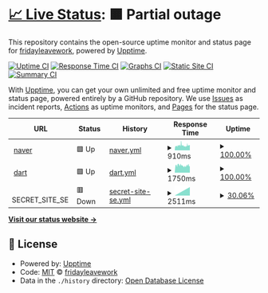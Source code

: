 # [📈 Live Status](https://demo.upptime.js.org): <!--live status--> **🟧 Partial outage**

This repository contains the open-source uptime monitor and status page for [fridayleavework](https://demo.upptime.js.org), powered by [Upptime](https://github.com/upptime/upptime).

[![Uptime CI](https://github.com/fridayleavework/upptime/workflows/Uptime%20CI/badge.svg)](https://github.com/fridayleavework/upptime/actions?query=workflow%3A%22Uptime+CI%22)
[![Response Time CI](https://github.com/fridayleavework/upptime/workflows/Response%20Time%20CI/badge.svg)](https://github.com/fridayleavework/upptime/actions?query=workflow%3A%22Response+Time+CI%22)
[![Graphs CI](https://github.com/fridayleavework/upptime/workflows/Graphs%20CI/badge.svg)](https://github.com/fridayleavework/upptime/actions?query=workflow%3A%22Graphs+CI%22)
[![Static Site CI](https://github.com/fridayleavework/upptime/workflows/Static%20Site%20CI/badge.svg)](https://github.com/fridayleavework/upptime/actions?query=workflow%3A%22Static+Site+CI%22)
[![Summary CI](https://github.com/fridayleavework/upptime/workflows/Summary%20CI/badge.svg)](https://github.com/fridayleavework/upptime/actions?query=workflow%3A%22Summary+CI%22)

With [Upptime](https://upptime.js.org), you can get your own unlimited and free uptime monitor and status page, powered entirely by a GitHub repository. We use [Issues](https://github.com/fridayleavework/upptime/issues) as incident reports, [Actions](https://github.com/fridayleavework/upptime/actions) as uptime monitors, and [Pages](https://demo.upptime.js.org) for the status page.

<!--start: status pages-->
<!-- This summary is generated by Upptime (https://github.com/upptime/upptime) -->
<!-- Do not edit this manually, your changes will be overwritten -->
<!-- prettier-ignore -->
| URL | Status | History | Response Time | Uptime |
| --- | ------ | ------- | ------------- | ------ |
| <img alt="" src="https://icons.duckduckgo.com/ip3/www.naver.com.ico" height="13"> [naver](https://www.naver.com) | 🟩 Up | [naver.yml](https://github.com/fridayleavework/uptime/commits/HEAD/history/naver.yml) | <details><summary><img alt="Response time graph" src="./graphs/naver/response-time-week.png" height="20"> 910ms</summary><br><a href="https://fridayleavework.github.io/uptime/history/naver"><img alt="Response time 910" src="https://img.shields.io/endpoint?url=https%3A%2F%2Fraw.githubusercontent.com%2Ffridayleavework%2Fuptime%2FHEAD%2Fapi%2Fnaver%2Fresponse-time.json"></a><br><a href="https://fridayleavework.github.io/uptime/history/naver"><img alt="24-hour response time 939" src="https://img.shields.io/endpoint?url=https%3A%2F%2Fraw.githubusercontent.com%2Ffridayleavework%2Fuptime%2FHEAD%2Fapi%2Fnaver%2Fresponse-time-day.json"></a><br><a href="https://fridayleavework.github.io/uptime/history/naver"><img alt="7-day response time 910" src="https://img.shields.io/endpoint?url=https%3A%2F%2Fraw.githubusercontent.com%2Ffridayleavework%2Fuptime%2FHEAD%2Fapi%2Fnaver%2Fresponse-time-week.json"></a><br><a href="https://fridayleavework.github.io/uptime/history/naver"><img alt="30-day response time 910" src="https://img.shields.io/endpoint?url=https%3A%2F%2Fraw.githubusercontent.com%2Ffridayleavework%2Fuptime%2FHEAD%2Fapi%2Fnaver%2Fresponse-time-month.json"></a><br><a href="https://fridayleavework.github.io/uptime/history/naver"><img alt="1-year response time 910" src="https://img.shields.io/endpoint?url=https%3A%2F%2Fraw.githubusercontent.com%2Ffridayleavework%2Fuptime%2FHEAD%2Fapi%2Fnaver%2Fresponse-time-year.json"></a></details> | <details><summary><a href="https://fridayleavework.github.io/uptime/history/naver">100.00%</a></summary><a href="https://fridayleavework.github.io/uptime/history/naver"><img alt="All-time uptime 100.00%" src="https://img.shields.io/endpoint?url=https%3A%2F%2Fraw.githubusercontent.com%2Ffridayleavework%2Fuptime%2FHEAD%2Fapi%2Fnaver%2Fuptime.json"></a><br><a href="https://fridayleavework.github.io/uptime/history/naver"><img alt="24-hour uptime 100.00%" src="https://img.shields.io/endpoint?url=https%3A%2F%2Fraw.githubusercontent.com%2Ffridayleavework%2Fuptime%2FHEAD%2Fapi%2Fnaver%2Fuptime-day.json"></a><br><a href="https://fridayleavework.github.io/uptime/history/naver"><img alt="7-day uptime 100.00%" src="https://img.shields.io/endpoint?url=https%3A%2F%2Fraw.githubusercontent.com%2Ffridayleavework%2Fuptime%2FHEAD%2Fapi%2Fnaver%2Fuptime-week.json"></a><br><a href="https://fridayleavework.github.io/uptime/history/naver"><img alt="30-day uptime 100.00%" src="https://img.shields.io/endpoint?url=https%3A%2F%2Fraw.githubusercontent.com%2Ffridayleavework%2Fuptime%2FHEAD%2Fapi%2Fnaver%2Fuptime-month.json"></a><br><a href="https://fridayleavework.github.io/uptime/history/naver"><img alt="1-year uptime 100.00%" src="https://img.shields.io/endpoint?url=https%3A%2F%2Fraw.githubusercontent.com%2Ffridayleavework%2Fuptime%2FHEAD%2Fapi%2Fnaver%2Fuptime-year.json"></a></details>
| <img alt="" src="https://icons.duckduckgo.com/ip3/dart.fss.or.kr.ico" height="13"> [dart](https://dart.fss.or.kr/) | 🟩 Up | [dart.yml](https://github.com/fridayleavework/uptime/commits/HEAD/history/dart.yml) | <details><summary><img alt="Response time graph" src="./graphs/dart/response-time-week.png" height="20"> 1750ms</summary><br><a href="https://fridayleavework.github.io/uptime/history/dart"><img alt="Response time 1750" src="https://img.shields.io/endpoint?url=https%3A%2F%2Fraw.githubusercontent.com%2Ffridayleavework%2Fuptime%2FHEAD%2Fapi%2Fdart%2Fresponse-time.json"></a><br><a href="https://fridayleavework.github.io/uptime/history/dart"><img alt="24-hour response time 1755" src="https://img.shields.io/endpoint?url=https%3A%2F%2Fraw.githubusercontent.com%2Ffridayleavework%2Fuptime%2FHEAD%2Fapi%2Fdart%2Fresponse-time-day.json"></a><br><a href="https://fridayleavework.github.io/uptime/history/dart"><img alt="7-day response time 1750" src="https://img.shields.io/endpoint?url=https%3A%2F%2Fraw.githubusercontent.com%2Ffridayleavework%2Fuptime%2FHEAD%2Fapi%2Fdart%2Fresponse-time-week.json"></a><br><a href="https://fridayleavework.github.io/uptime/history/dart"><img alt="30-day response time 1750" src="https://img.shields.io/endpoint?url=https%3A%2F%2Fraw.githubusercontent.com%2Ffridayleavework%2Fuptime%2FHEAD%2Fapi%2Fdart%2Fresponse-time-month.json"></a><br><a href="https://fridayleavework.github.io/uptime/history/dart"><img alt="1-year response time 1750" src="https://img.shields.io/endpoint?url=https%3A%2F%2Fraw.githubusercontent.com%2Ffridayleavework%2Fuptime%2FHEAD%2Fapi%2Fdart%2Fresponse-time-year.json"></a></details> | <details><summary><a href="https://fridayleavework.github.io/uptime/history/dart">100.00%</a></summary><a href="https://fridayleavework.github.io/uptime/history/dart"><img alt="All-time uptime 100.00%" src="https://img.shields.io/endpoint?url=https%3A%2F%2Fraw.githubusercontent.com%2Ffridayleavework%2Fuptime%2FHEAD%2Fapi%2Fdart%2Fuptime.json"></a><br><a href="https://fridayleavework.github.io/uptime/history/dart"><img alt="24-hour uptime 100.00%" src="https://img.shields.io/endpoint?url=https%3A%2F%2Fraw.githubusercontent.com%2Ffridayleavework%2Fuptime%2FHEAD%2Fapi%2Fdart%2Fuptime-day.json"></a><br><a href="https://fridayleavework.github.io/uptime/history/dart"><img alt="7-day uptime 100.00%" src="https://img.shields.io/endpoint?url=https%3A%2F%2Fraw.githubusercontent.com%2Ffridayleavework%2Fuptime%2FHEAD%2Fapi%2Fdart%2Fuptime-week.json"></a><br><a href="https://fridayleavework.github.io/uptime/history/dart"><img alt="30-day uptime 100.00%" src="https://img.shields.io/endpoint?url=https%3A%2F%2Fraw.githubusercontent.com%2Ffridayleavework%2Fuptime%2FHEAD%2Fapi%2Fdart%2Fuptime-month.json"></a><br><a href="https://fridayleavework.github.io/uptime/history/dart"><img alt="1-year uptime 100.00%" src="https://img.shields.io/endpoint?url=https%3A%2F%2Fraw.githubusercontent.com%2Ffridayleavework%2Fuptime%2FHEAD%2Fapi%2Fdart%2Fuptime-year.json"></a></details>
| <img alt="" src="https://icons.duckduckgo.com/ip3/null.ico" height="13"> SECRET_SITE_SE | 🟥 Down | [secret-site-se.yml](https://github.com/fridayleavework/uptime/commits/HEAD/history/secret-site-se.yml) | <details><summary><img alt="Response time graph" src="./graphs/secret-site-se/response-time-week.png" height="20"> 2511ms</summary><br><a href="https://fridayleavework.github.io/uptime/history/secret-site-se"><img alt="Response time 2511" src="https://img.shields.io/endpoint?url=https%3A%2F%2Fraw.githubusercontent.com%2Ffridayleavework%2Fuptime%2FHEAD%2Fapi%2Fsecret-site-se%2Fresponse-time.json"></a><br><a href="https://fridayleavework.github.io/uptime/history/secret-site-se"><img alt="24-hour response time 2511" src="https://img.shields.io/endpoint?url=https%3A%2F%2Fraw.githubusercontent.com%2Ffridayleavework%2Fuptime%2FHEAD%2Fapi%2Fsecret-site-se%2Fresponse-time-day.json"></a><br><a href="https://fridayleavework.github.io/uptime/history/secret-site-se"><img alt="7-day response time 2511" src="https://img.shields.io/endpoint?url=https%3A%2F%2Fraw.githubusercontent.com%2Ffridayleavework%2Fuptime%2FHEAD%2Fapi%2Fsecret-site-se%2Fresponse-time-week.json"></a><br><a href="https://fridayleavework.github.io/uptime/history/secret-site-se"><img alt="30-day response time 2511" src="https://img.shields.io/endpoint?url=https%3A%2F%2Fraw.githubusercontent.com%2Ffridayleavework%2Fuptime%2FHEAD%2Fapi%2Fsecret-site-se%2Fresponse-time-month.json"></a><br><a href="https://fridayleavework.github.io/uptime/history/secret-site-se"><img alt="1-year response time 2511" src="https://img.shields.io/endpoint?url=https%3A%2F%2Fraw.githubusercontent.com%2Ffridayleavework%2Fuptime%2FHEAD%2Fapi%2Fsecret-site-se%2Fresponse-time-year.json"></a></details> | <details><summary><a href="https://fridayleavework.github.io/uptime/history/secret-site-se">30.06%</a></summary><a href="https://fridayleavework.github.io/uptime/history/secret-site-se"><img alt="All-time uptime 30.06%" src="https://img.shields.io/endpoint?url=https%3A%2F%2Fraw.githubusercontent.com%2Ffridayleavework%2Fuptime%2FHEAD%2Fapi%2Fsecret-site-se%2Fuptime.json"></a><br><a href="https://fridayleavework.github.io/uptime/history/secret-site-se"><img alt="24-hour uptime 30.06%" src="https://img.shields.io/endpoint?url=https%3A%2F%2Fraw.githubusercontent.com%2Ffridayleavework%2Fuptime%2FHEAD%2Fapi%2Fsecret-site-se%2Fuptime-day.json"></a><br><a href="https://fridayleavework.github.io/uptime/history/secret-site-se"><img alt="7-day uptime 30.06%" src="https://img.shields.io/endpoint?url=https%3A%2F%2Fraw.githubusercontent.com%2Ffridayleavework%2Fuptime%2FHEAD%2Fapi%2Fsecret-site-se%2Fuptime-week.json"></a><br><a href="https://fridayleavework.github.io/uptime/history/secret-site-se"><img alt="30-day uptime 30.06%" src="https://img.shields.io/endpoint?url=https%3A%2F%2Fraw.githubusercontent.com%2Ffridayleavework%2Fuptime%2FHEAD%2Fapi%2Fsecret-site-se%2Fuptime-month.json"></a><br><a href="https://fridayleavework.github.io/uptime/history/secret-site-se"><img alt="1-year uptime 30.06%" src="https://img.shields.io/endpoint?url=https%3A%2F%2Fraw.githubusercontent.com%2Ffridayleavework%2Fuptime%2FHEAD%2Fapi%2Fsecret-site-se%2Fuptime-year.json"></a></details>

<!--end: status pages-->

[**Visit our status website →**](https://demo.upptime.js.org)

## 📄 License

- Powered by: [Upptime](https://github.com/upptime/upptime)
- Code: [MIT](./LICENSE) © [fridayleavework](https://demo.upptime.js.org)
- Data in the `./history` directory: [Open Database License](https://opendatacommons.org/licenses/odbl/1-0/)
